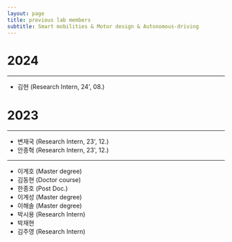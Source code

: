 ```yaml
---
layout: page
title: previous lab members
subtitle: Smart mobilities & Motor design & Autonomous-driving
---
```

# 2024
---
- 김현 (Research Intern, 24', 08.)

# 2023
---
- 변재국 (Research Intern, 23', 12.)
- 안종혁 (Research Intern, 23', 12.)
---

- 이계호 (Master degree)
- 김동현 (Doctor course) 
- 한종호 (Post Doc.)
- 이계성 (Master degree)
- 이해솔 (Master degree)
- 박시용 (Research Intern)
- 박재현
- 김주영 (Research Intern)
